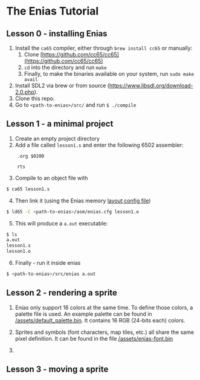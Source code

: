 # The Enias Tutorial

## Lesson 0 - installing Enias
1. Install the `ca65` compiler, either through `brew install cc65` or manually:
   1. Clone [https://github.com/cc65/cc65](https://github.com/cc65/cc65)
   2. `cd` into the directory and run `make`
   3. Finally, to make the binaries available on your system, run `sudo make avail`
2. Install SDL2 via brew or from source (https://www.libsdl.org/download-2.0.php).
3. Clone this repo.
4. Go to `<path-to-enias>/src/` and run `$ ./compile`

## Lesson 1 - a minimal project
1. Create an empty project directory
2. Add a file called `lesson1.s` and enter the following 6502 assembler:

```6502
    .org $0200

    rts
```

3. Compile to an object file with

```bash
$ ca65 lesson1.s
```

4. Then link it (using the Enias memory [layout config file](../asm/enias.cfg))

```bash
$ ld65 -C <path-to-enias>/asm/enias.cfg lesson1.o
```

5. This will produce a `a.out` executable:

```bash
$ ls
a.out
lesson1.s
lesson1.o
```

6. Finally - run it inside enias

```bash
$ <path-to-enias>/src/enias a.out
```

## Lesson 2 - rendering a sprite

1. Enias only support 16 colors at the same time. To define those colors, a palette file is used. An example palette can be found in [/assets/default_palette.bin](assets/default_palette.bin). It contains 16 RGB (24-bits each) colors.

2. Sprites and symbols (font characters, map tiles, etc.) all share the same pixel definition. It can be found in the file [/assets/enias-font.bin](assets/enias-font.bin)

3.

## Lesson 3 - moving a sprite
